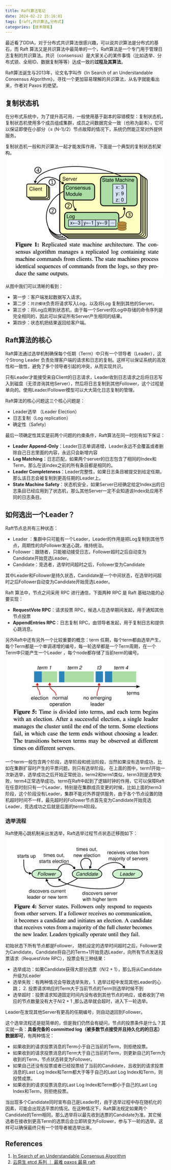 ```yaml
---
title: Raft算法笔记 
date: 2024-02-22 15:16:01
tags: [raft,共识算法,分布式]
categories: [技术随笔]
---
```


最近看了DDIA，对于分布式共识算法很感兴趣，可以说共识算法是分布式的基石，而 Raft 算法又是共识算法中最简单的一个，Raft算法是一个专门用于管理日志复制的共识算法。共识（consensus）是大家关心的某件事情（比如选举、分布式锁、全局ID、数据复制等等）达成一致的**过程及其算法**。

Raft算法诞生与2013年，论文名字叫作《In Search of an Understandable Consensus Algorithm》，寻找一个更加容易理解的共识算法，从名字就能看出来，作者对 Paxos 的绝望。

<!-- more -->

## 复制状态机

在分布式系统中，为了提升高可用，一般使用基于副本的容错模型：复制状态机，复制状态机使用多个成员组成集群，成员之间数据完全一致（也称为副本），它可以保证即使在小部分（≤ (N-1)/2）节点故障的情况下，系统仍然能正常对外提供服务。


复制状态机一般和共识算法一起才能发挥作用，下面是一个典型的复制状态机架构。
![image.png](https://raw.githubusercontent.com/zhaohongxuan/picgo/master/20240112161859.png)

从图中我们可以清晰的看到：
- 第一步：客户端发起数据写入请求。
- 第二步：`共识模块`负责将请求写入Log，以及将Log 复制到其他的Server。
- 第三步：将Log应用到状态机，由于每一个Server的Log中存储的命令序列是完全相同的，因此可以保证所有Server产生相同的结果。
- 第四步：状态机把结果返回给客户端。

## Raft算法的核心

Raft算法通过选举机制确保每个任期（Term）中只有一个领导者（Leader），这个Strong Leader 负责处理客户端的请求和日志的复制。这样可以保证系统的高效性和一致性，避免了多个领导者引起的冲突，从而实现共识。

只有Leader才能接受来自Client的日志请求，Leader收到日志请求之后将日志写入到磁盘（无须咨询其他Server），然后将日志复制到其他Follower，这个过程是单向的。使用Leader/Follower模型可以大大简化日志复制的管理。

Raft算法的核心问题这三个核心问题是：
- Leader选举 （Leader Election）
- 日志复制（Log replication）
- 确定性（Safety）

最后一项确定性其实是前两个问题的约束条件，Raft算法在同一时刻有如下保证：

- **Leader Append-Only**：Leader日志单调递增，Leader永远不会覆盖或者删除自己日志里面的内容，永远只会新增内容
- **Log Matching**：日志匹配，如果两个server的日志包含了相同的Index和Term，那么在该index之前的所有条目都是相同的。
- **Leader Completeness**：Leader完整性，如果日志条目被提交到给定任期，那么该日志会被复制到更高任期的Leader上。
- **State Machine Safety**：状态机安全，如果Server已经确定给定Index出的日志条目已经应用到了状态机，那么其他Server一定不会知道该Index处应用不同的日志条目。


## 如何选出一个Leader？

Raft节点总共有三种状态：
- Leader ：集群中只可能有一个Leader，Leader的作用是把Log复制到其他节点，周期性的向Follower发送心跳，维持统治。
- Follower：跟随者，只能被动接受日志，Follower超时之后自动变为Candidate开始竞选Leader。
- Candidate：竞选者，选举时间超时之后，Follower变为Candidate

其中Leader和Follower是持久状态，Candidate是一个中间状态，在选举时间超时之后Follower自动变为Candidate开始竞选Leader。

Raft 算法中，节点之间采用 RPC 进行通信，下面两种 RPC 是 Raft 基础功能的必要实现：
- **RequestVote RPC**：请求投票 RPC，候选人在选举期间发起，用于通知其他节点投票
- **AppendEntries RPC**：日志复制 RPC，由领导者发起，用于复制日志和提供心跳消息。

另外Raft中还有另外一个比较重要的概念：term 任期，每个term都由选举产生，每个Term都是一个单调递增的编号，每一轮选举都是一个Term周期，在一个Term中只能产生一个Leader ，每个node都存储了当前term的编号。
![image.png](https://raw.githubusercontent.com/zhaohongxuan/picgo/master/20240112164058.png)

一个term一般包含两个阶段，选举阶段和统治阶段，当然如果没有选举成功，比如在集群扩容时产生的平票问题，则只有选举阶段。
在上面的图中，term1开始一次新选举，选举成功之后开始正常统治，term2和term1类似，term3则是选举失败，term4正常选举成功。term在Raft中起到了逻辑时钟的作用，它可以保障Raft在任意时刻只有一个Leader，特别是在集群成员变更的时候，比如上面的term3阶段，这个阶段没有Leader，集群不能对外界提供服务，由于各个节点设置的随机超时时间不一样，最先超时的Follower节点首先变为Candidate开始竞选Leader，竞选成功之后就是后面的term4阶段。

### 选举流程

Raft使用心跳机制来出发选举，Raft选举过程节点状态迁移图如下：
![image.png](https://raw.githubusercontent.com/zhaohongxuan/picgo/master/20240112150121.png)
 初始状态下所有节点都是Follower， 随机设定的选举时间超时之后，Follower变为Candidate，Candidate将自己的Term+1开始竞选Leader，向所有节点发送投票请求（RequestVote RPC），投票会有三种结果：
- 选举成功：如果Candidate获得大部分选票（$N/2+1$），那么将从Candidate升级为Leader
- 选举失败：有两种情况会导致选举失败，1. 选举过程中发现其他Leader的心跳； 2. 投票请求响应的Term大于当前节点的Term则选举时候不到
- 选举超时：投票请求知道固定时间内没有收到其他节点的响应，或者收到了响应的节点数量没有大于$N/2+1$ ,那么选举就会超时，进入下一轮选举。

Leader在发现其他Server有更高的任期编号，则自动退回到Follower。

这个选举流程还是挺简单的，但是我们仍然会有疑问，节点的投票条件是什么？其实就一条：**具备完备的 committed log（被多数节点接受并且持久化的的日志） 数据即可**，有两种情况：
- 如果收到的请求投票消息的Term小于自己当前的Term，则拒绝投票。
- 如果收到的请求投票消息的Term大于自己当前的Term，则更新自己的Term为收到的Term，节点状态转变为Follower。
- 如果自己还没有投票或者已经投票给了当前的Candidate，且收到的请求投票消息的Last Log Index和Term都大于等于自己的Last Log Index和Term，则投赞成票。
- 如果收到的请求投票消息的Last Log Index和Term都小于自己的Last Log Index和Term，则拒绝投票。

当出现多个Candidate同时宣布自己是Leader时，由于选举过程中存在随机化的因素，可能会出现选平票的情况。在这种情况下，Raft算法规定如果两个Candidate的Term相同，那么选举将以最先收到选票的Candidate为准。其它候选者在接收到更高Term的选票后会立即转变为Follower，参与下一轮的选举。这样可以确保最终只有一个领导者被选举出来。

## References
1. [In Search of an Understandable Consensus Algorithm](https://raft.github.io/raft.pdf)
2. [云原生 etcd 系列 ｜ 最难 paxos 最易 raft ](https://www.qiyacloud.cn/2021/10/2021-10-21/)
